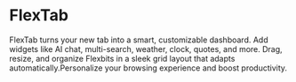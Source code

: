 # FlexTab
FlexTab turns your new tab into a smart, customizable dashboard. Add widgets like AI chat, multi-search, weather, clock, quotes, and more. Drag, resize, and organize Flexbits in a sleek grid layout that adapts automatically.Personalize your browsing experience and boost productivity.
